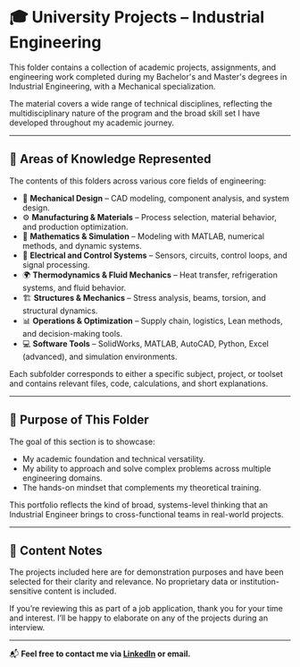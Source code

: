 # 🎓 University Projects – Industrial Engineering

This folder contains a collection of academic projects, assignments, and engineering work completed during my Bachelor's and Master's degrees in Industrial Engineering, with a Mechanical specialization.

The material covers a wide range of technical disciplines, reflecting the multidisciplinary nature of the program and the broad skill set I have developed throughout my academic journey.

---

## 🧠 Areas of Knowledge Represented

The contents of this folders across various core fields of engineering:

- 📐 **Mechanical Design** – CAD modeling, component analysis, and system design.
- ⚙️ **Manufacturing & Materials** – Process selection, material behavior, and production optimization.
- 🧮 **Mathematics & Simulation** – Modeling with MATLAB, numerical methods, and dynamic systems.
- 🔌 **Electrical and Control Systems** – Sensors, circuits, control loops, and signal processing.
- 🌍 **Thermodynamics & Fluid Mechanics** – Heat transfer, refrigeration systems, and fluid behavior.
- 🏗️ **Structures & Mechanics** – Stress analysis, beams, torsion, and structural dynamics.
- 📊 **Operations & Optimization** – Supply chain, logistics, Lean methods, and decision-making tools.
- 💻 **Software Tools** – SolidWorks, MATLAB, AutoCAD, Python, Excel (advanced), and simulation environments.

Each subfolder corresponds to either a specific subject, project, or toolset and contains relevant files, code, calculations, and short explanations.

---

## 🎯 Purpose of This Folder

The goal of this section is to showcase:

- My academic foundation and technical versatility.
- My ability to approach and solve complex problems across multiple engineering domains.
- The hands-on mindset that complements my theoretical training.

This portfolio reflects the kind of broad, systems-level thinking that an Industrial Engineer brings to cross-functional teams in real-world projects.

---

## 📂 Content Notes

The projects included here are for demonstration purposes and have been selected for their clarity and relevance. No proprietary data or institution-sensitive content is included.

If you’re reviewing this as part of a job application, thank you for your time and interest. I’ll be happy to elaborate on any of the projects during an interview.

---

📬 **Feel free to contact me via [LinkedIn](https://www.linkedin.com/) or email.**

